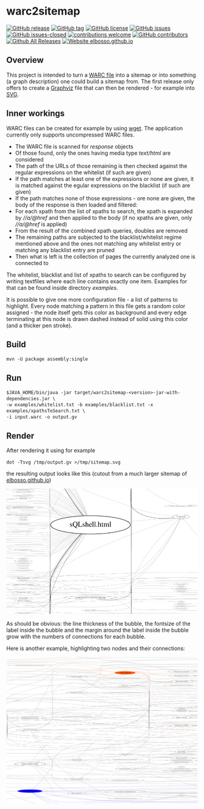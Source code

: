 # warc2sitemap

<!---
[![start with why](https://img.shields.io/badge/start%20with-why%3F-brightgreen.svg?style=flat)](http://www.ted.com/talks/simon_sinek_how_great_leaders_inspire_action)
--->
[![GitHub release](https://img.shields.io/github/release/elbosso/warc2sitemap/all.svg?maxAge=1)](https://GitHub.com/elbosso/warc2sitemap/releases/)
[![GitHub tag](https://img.shields.io/github/tag/elbosso/warc2sitemap.svg)](https://GitHub.com/elbosso/warc2sitemap/tags/)
[![GitHub license](https://img.shields.io/github/license/elbosso/warc2sitemap.svg)](https://github.com/elbosso/warc2sitemap/blob/master/LICENSE)
[![GitHub issues](https://img.shields.io/github/issues/elbosso/warc2sitemap.svg)](https://GitHub.com/elbosso/warc2sitemap/issues/)
[![GitHub issues-closed](https://img.shields.io/github/issues-closed/elbosso/warc2sitemap.svg)](https://GitHub.com/elbosso/warc2sitemap/issues?q=is%3Aissue+is%3Aclosed)
[![contributions welcome](https://img.shields.io/badge/contributions-welcome-brightgreen.svg?style=flat)](https://github.com/elbosso/warc2sitemap/issues)
[![GitHub contributors](https://img.shields.io/github/contributors/elbosso/warc2sitemap.svg)](https://GitHub.com/elbosso/warc2sitemap/graphs/contributors/)
[![Github All Releases](https://img.shields.io/github/downloads/elbosso/warc2sitemap/total.svg)](https://github.com/elbosso/warc2sitemap)
[![Website elbosso.github.io](https://img.shields.io/website-up-down-green-red/https/elbosso.github.io.svg)](https://elbosso.github.io/)

## Overview

This project is intended to turn a [WARC file](https://en.wikipedia.org/wiki/Web_ARChive) into a sitemap or into something (a graph description)
one could build a sitemap from. The first release only offers to create a [Graphviz](https://graphviz.org/) file that can 
then be rendered - for example into [SVG](https://en.wikipedia.org/wiki/Scalable_Vector_Graphics).

## Inner workings

WARC files can be created for example by using [wget](https://wiki.archiveteam.org/index.php/Wget_with_WARC_output). The application 
currently only supports uncompressed WARC files.

* The WARC file is scanned for *response* objects
* Of those found, only the ones having media type *text/html* are considered
* The path of the URLs of those remaining is then checked against the regular expressions on the whitelist (if such are given)
* If the path matches at least one of the expressions or none are given, it is matched against the egular expressions on the blacklist (if such are given)
* If the path matches none of those expressions - ore none are given, the body of the response is then loaded and filtered:
* For each xpath from the list of xpaths to search, the xpath is expanded by _//a/@href_ and then applied to the body (if no xpaths are given, only _//a/@href_ is applied)
* From the result of the combined xpath queries, doubles are removed
* The remaining paths are subjected to the blacklist/whitelist regime mentioned above and the ones not matching any whitelist entry or matching any blacklist entry are pruned
* Then what is left is the collection of pages the currently analyzed one is connected to

The whitelist, blacklist and list of xpaths to search can be configured by writing textfiles where each line contains exactly one item. Examples
for that can be found inside directory _examples_.

It is possible to give one more configuration file - a list of patterns to highlight. Every node matching a pattern in this file gets a random
color assigned - the node itself gets this color as background and every edge terminating at this node is drawn dashed instead of solid using
this color (and a thicker pen stroke).

## Build
```shell
mvn -U package assembly:single
```

## Run
```shell
$JAVA_HOME/bin/java -jar target/warc2sitemap-<version>-jar-with-dependencies.jar \
-w examples/whitelist.txt -b examples/blacklist.txt -x examples/xpathsToSearch.txt \
-i input.warc -o output.gv
```

## Render

After rendering it using for example
```shell
dot -Tsvg /tmp/output.gv >/tmp/sitemap.svg
```

the resulting output looks like this (cutout from a much larger sitemap of [elbosso.github.io](https://elbosso.github.io))

![Example rendering](examples/output.png)

As should be obvious: the line thickness of the bubble, the fontsize of the label inside the bubble and the margin around the label inside the bubble grow with the numbers of connections for each bubble.

Here is another example, highlighting two nodes and their connections:

![Example rendering](examples/output_emph.png)
